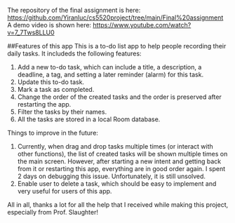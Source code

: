 The repository of the final assignment is here: https://github.com/Yiranluc/cs5520project/tree/main/Final%20assignment
A demo video is shown here: https://www.youtube.com/watch?v=7_7Tws8LLU0

##Features of this app
This is a to-do list app to help people recording their daily tasks. It includeds the following features:
1. Add a new to-do task, which can include a title, a description, a deadline, a tag, and setting a later reminder (alarm) for this task.
2. Update this to-do task.
3. Mark a task as completed.
4. Change the order of the created tasks and the order is preserved after restarting the app.
5. Filter the tasks by their names.
6. All the tasks are stored in a local Room database.

Things to improve in the future:
1. Currently, when drag and drop tasks multiple times (or interact with other functions), the list of created tasks will be shown multiple times on the main screen. However,
after starting a new intent and getting back from it or restarting this app, everything are in good order again. I spent 2 days on debugging this issue. Unfortunately, it is still unsolved.
2. Enable user to delete a task, which should be easy to implement and very useful for users of this app.


All in all, thanks a lot for all the help that I received while making this project, especially from Prof. Slaughter!
